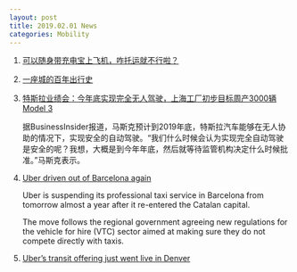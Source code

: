 ```yaml
---
layout: post
title: 2019.02.01 News
categories: Mobility
---
```


1. [可以随身带充电宝上飞机，咋托运就不行啦？](https://www.huxiu.com/article/283555.html)

2. [一座城的百年出行史](https://www.huxiu.com/article/283509.html)

3. [特斯拉业绩会：今年底实现完全无人驾驶，上海工厂初步目标周产3000辆Model 3](https://36kr.com/p/5175327.html)

    据BusinessInsider报道，马斯克预计到2019年底，特斯拉汽车能够在无人协助的情况下，实现安全的自动驾驶。“我们什么时候会认为实现完全自动驾驶是安全的呢？我想，大概是到今年年底，然后就等待监管机构决定什么时候批准。”马斯克表示。

4. [Uber driven out of Barcelona again](https://techcrunch.com/2019/01/31/uber-driven-out-of-barcelona-again/)

    Uber  is suspending its professional taxi service in Barcelona from tomorrow almost a year after it re-entered the Catalan capital.

    The move follows the regional government agreeing new regulations for the vehicle for hire (VTC) sector aimed at making sure they do not compete directly with taxis.

5. [Uber’s transit offering just went live in Denver](https://techcrunch.com/2019/01/31/ubers-transit-offering-just-went-live-in-denver/)

    